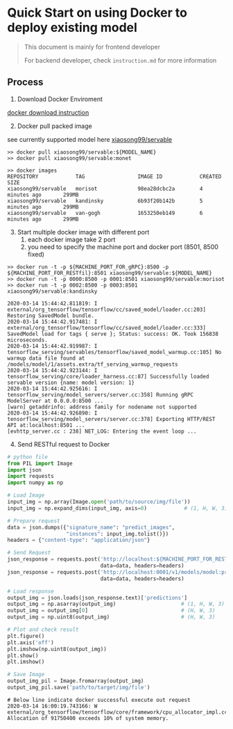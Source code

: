 # Quick Start on using Docker to deploy existing model

> This document is mainly for frontend developer 
>
> For backend developer, check `instruction.md` for more information  



## Process 

1. Download Docker Enviroment 

[docker download instruction](https://docs.docker.com/install/)




2. Docker pull packed image 

see currently supported model here [xiaosong99/servable](https://hub.docker.com/repository/docker/xiaosong99/servable)

```shell
>> docker pull xiaosong99/servable:${MODEL_NAME}
>> docker pull xiaosong99/servable:monet 

>> docker images
REPOSITORY            TAG                 IMAGE ID            CREATED             SIZE
xiaosong99/servable   morisot             98ea28dcbc2a        4 minutes ago       299MB
xiaosong99/servable   kandinsky           6b93f20b142b        5 minutes ago       299MB
xiaosong99/servable   van-gogh            1653250eb149        6 minutes ago       299MB

```




3. Start multiple docker image with different port 
   1. each docker image take 2 port
   2. you need to specify the machine port and docker port (8501, 8500 fixed)


```shell
>> docker run -t -p ${MACHINE_PORT_FOR_gRPC}:8500 -p ${MACHINE_PORT_FOR_RESTfil}:8501 xiaosong99/servable:${MODEL_NAME}
>> docker run -t -p 0000:8500 -p 0001:8501 xiaosong99/servable:morisot
>> docker run -t -p 0002:8500 -p 0003:8501 xiaosong99/servable:kandinsky

2020-03-14 15:44:42.811819: I external/org_tensorflow/tensorflow/cc/saved_model/loader.cc:203] Restoring SavedModel bundle.
2020-03-14 15:44:42.917481: I external/org_tensorflow/tensorflow/cc/saved_model/loader.cc:333] SavedModel load for tags { serve }; Status: success: OK. Took 156838 microseconds.
2020-03-14 15:44:42.919987: I tensorflow_serving/servables/tensorflow/saved_model_warmup.cc:105] No warmup data file found at /models/model/1/assets.extra/tf_serving_warmup_requests
2020-03-14 15:44:42.923144: I tensorflow_serving/core/loader_harness.cc:87] Successfully loaded servable version {name: model version: 1}
2020-03-14 15:44:42.925616: I tensorflow_serving/model_servers/server.cc:358] Running gRPC ModelServer at 0.0.0.0:8500 ...
[warn] getaddrinfo: address family for nodename not supported
2020-03-14 15:44:42.926890: I tensorflow_serving/model_servers/server.cc:378] Exporting HTTP/REST API at:localhost:8501 ...
[evhttp_server.cc : 238] NET_LOG: Entering the event loop ...

```



4. Send RESTful request to Docker 


```python
# python file 
from PIL import Image
import json
import requests
import numpy as np 

# Load Image 
input_img = np.array(Image.open('path/to/source/img/file'))
input_img = np.expand_dims(input_img, axis=0)            # (1, H, W, 3)

# Prepare request
data = json.dumps({"signature_name": "predict_images", 
                   "instances": input_img.tolist()})
headers = {"content-type": "application/json"}

# Send Request
json_response = requests.post('http://localhost:${MACHINE_PORT_FOR_RESTfil}/v1/models/model:predict', \
                              data=data, headers=headers)
json_response = requests.post('http://localhost:0001/v1/models/model:predict', \
                              data=data, headers=headers)

# Load response 
output_img = json.loads(json_response.text)['predictions']
output_img = np.asarray(output_img)                     # (1, H, W, 3)
output_img = output_img[0]                              # (H, W, 3)
output_img = np.uint8(output_img)                       # (H, W, 3)

# Plot and check result 
plt.figure()
plt.axis('off')
plt.imshow(np.uint8(output_img))
plt.show()
plt.imshow()

# Save Image 
output_img_pil = Image.fromarray(output_img)
output_img_pil.save('path/to/target/img/file')
```


```shell
# Below line indicate docker successful execute out request
2020-03-14 16:00:19.743166: W external/org_tensorflow/tensorflow/core/framework/cpu_allocator_impl.cc:81] Allocation of 91750400 exceeds 10% of system memory.
```